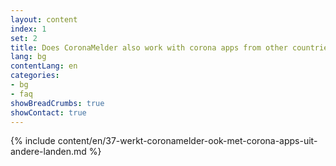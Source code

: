 ```yaml
---
layout: content
index: 1
set: 2
title: Does CoronaMelder also work with corona apps from other countries?
lang: bg
contentLang: en
categories:
- bg
- faq
showBreadCrumbs: true
showContact: true
---
```

{% include content/en/37-werkt-coronamelder-ook-met-corona-apps-uit-andere-landen.md %}
